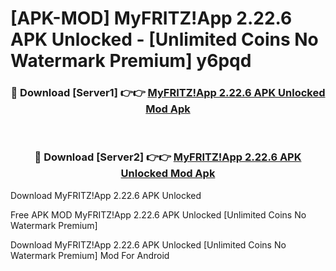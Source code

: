 # [APK-MOD] MyFRITZ!App 2.22.6 APK Unlocked - [Unlimited Coins No Watermark Premium] y6pqd



<div align="center">
<h3>🔴 Download [Server1] 👉👉 <a href="https://momento.my/?title=MyFRITZ!App_2.22.6_APK_Unlocked">MyFRITZ!App 2.22.6 APK Unlocked Mod Apk</a></h3><br>

<h3>🔴 Download [Server2] 👉👉 <a href="https://momento.my/?title=MyFRITZ!App_2.22.6_APK_Unlocked">MyFRITZ!App 2.22.6 APK Unlocked Mod Apk</a></h3>
</div>



Download MyFRITZ!App 2.22.6 APK Unlocked 

Free APK MOD MyFRITZ!App 2.22.6 APK Unlocked [Unlimited Coins No Watermark Premium]

Download MyFRITZ!App 2.22.6 APK Unlocked [Unlimited Coins No Watermark Premium] Mod For Android
